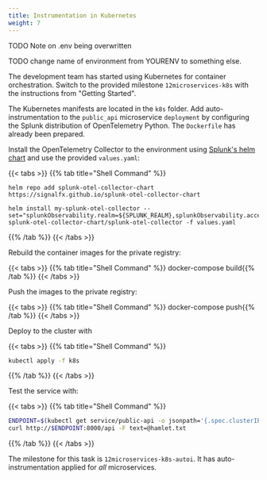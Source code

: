 ```yaml
---
title: Instrumentation in Kubernetes
weight: 7
---
```

TODO Note on .env being overwritten

TODO change name of environment from YOURENV to something else.

The development team has started using Kubernetes for container orchestration. Switch to the provided milestone `12microservices-k8s` with the instructions from "Getting Started".

The Kubernetes manifests are located in the `k8s` folder. Add auto-instrumentation to the `public_api` microservice `deployment` by configuring the Splunk distribution of OpenTelemetry Python. The `Dockerfile` has already been prepared.

Install the OpenTelemetry Collector to the environment using [Splunk's helm chart][splunk-otel-helm] and use the provided `values.yaml`:

{{< tabs >}}
{{% tab title="Shell Command" %}}

``` text
helm repo add splunk-otel-collector-chart https://signalfx.github.io/splunk-otel-collector-chart

helm install my-splunk-otel-collector --set="splunkObservability.realm=${SPLUNK_REALM},splunkObservability.accessToken=${SPLUNK_ACCESS_TOKEN},clusterName=${CLUSTER_NAME}" splunk-otel-collector-chart/splunk-otel-collector -f values.yaml
```

{{% /tab %}}
{{< /tabs >}}

Rebuild the container images for the private registry:

{{< tabs >}}
{{% tab title="Shell Command" %}}
docker-compose build{{% /tab %}}
{{< /tabs >}}

Push the images to the private registry:

{{< tabs >}}
{{% tab title="Shell Command" %}}
docker-compose push{{% /tab %}}
{{< /tabs >}}

Deploy to the cluster with

{{< tabs >}}
{{% tab title="Shell Command" %}}

``` bash
kubectl apply -f k8s
```

{{% /tab %}}
{{< /tabs >}}

Test the service with:

{{< tabs >}}
{{% tab title="Shell Command" %}}

``` bash
ENDPOINT=$(kubectl get service/public-api -o jsonpath='{.spec.clusterIP}')
curl http://$ENDPOINT:8000/api -F text=@hamlet.txt
```

{{% /tab %}}
{{< /tabs >}}

The milestone for this task is `12microservices-k8s-autoi`. It has auto-instrumentation applied for *all* microservices.

[splunk-otel-helm]: https://github.com/signalfx/splunk-otel-collector-chart

